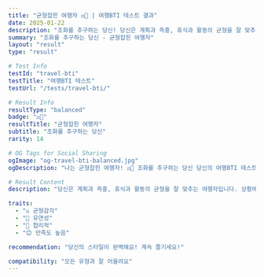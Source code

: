 ```yaml
---
title: "균형잡힌 여행자 ⚖️🌟 | 여행BTI 테스트 결과"
date: 2025-01-22
description: "조화를 추구하는 당신! 당신은 계획과 즉흥, 휴식과 활동의 균형을 잘 맞추는 여행자입니다. 상황에 맞게 유연하게 대응하고, 다양한 스타일을 적절히 섞어 즐깁니다. 완벽한 밸런스!..."
summary: "조화를 추구하는 당신 - 균형잡힌 여행자"
layout: "result"
type: "result"

# Test Info
testId: "travel-bti"
testTitle: "여행BTI 테스트"
testUrl: "/tests/travel-bti/"

# Result Info
resultType: "balanced"
badge: "⚖️🌟"
resultTitle: "균형잡힌 여행자"
subtitle: "조화를 추구하는 당신"
rarity: 14

# OG Tags for Social Sharing
ogImage: "og-travel-bti-balanced.jpg"
ogDescription: "나는 균형잡힌 여행자! ⚖️🌟 조화를 추구하는 당신 당신의 여행BTI 테스트 결과는?"

# Result Content
description: "당신은 계획과 즉흥, 휴식과 활동의 균형을 잘 맞추는 여행자입니다. 상황에 맞게 유연하게 대응하고, 다양한 스타일을 적절히 섞어 즐깁니다. 완벽한 밸런스!"

traits:
  - "⚖️ 균형감각"
  - "🌟 유연성"
  - "🎯 합리적"
  - "😊 만족도 높음"

recommendation: "당신의 스타일이 완벽해요! 계속 즐기세요!"

compatibility: "모든 유형과 잘 어울려요"
---
```

